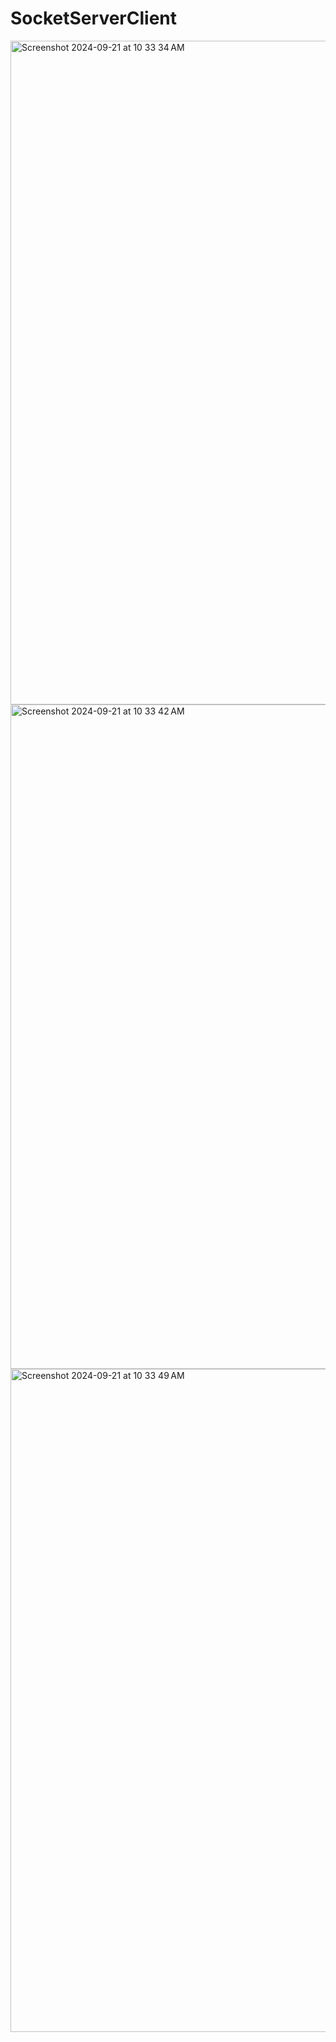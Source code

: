 # SocketServerClient
<img width="1062" alt="Screenshot 2024-09-21 at 10 33 34 AM" src="https://github.com/user-attachments/assets/a2c9158b-d231-417c-910f-b6a2c19f0991">
<img width="1063" alt="Screenshot 2024-09-21 at 10 33 42 AM" src="https://github.com/user-attachments/assets/23faf09e-3076-4b32-8111-190fa56df517">
<img width="1061" alt="Screenshot 2024-09-21 at 10 33 49 AM" src="https://github.com/user-attachments/assets/4c17f9a3-69c5-4ceb-af79-817892a6d3ea">
